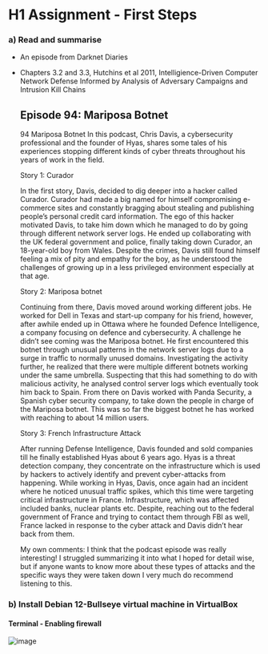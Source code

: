 # H1 Assignment - First Steps

### a) Read and summarise
  - An episode from Darknet Diaries
  - Chapters 3.2 and 3.3, Hutchins et al 2011, Intelligience-Driven Computer Network Defense Informed by Analysis of Adversary Campaigns and Intrusion Kill Chains

    ## Episode 94: Mariposa Botnet

    94 Mariposa Botnet
      In this podcast, Chris Davis, a cybersecurity professional and the founder of Hyas, shares some tales of his experiences stopping different kinds of cyber threats throughout his years of work in the field.
    
      Story 1: Curador
    
    In the first story, Davis, decided to dig deeper into a hacker called Curador. Curador had made a big named for himself compromising e-commerce sites and constantly bragging about stealing and publishing people’s personal credit card information. The ego of this           hacker motivated Davis, to take him down which he managed to do by going through different network server logs. He ended up collaborating with the UK federal government and police, finally taking down Curador, an 18-year-old boy from Wales. Despite the crimes, Davis       still found himself feeling a mix of pity and empathy for the boy, as he understood the challenges of growing up in a less privileged environment especially at that age.
    
      Story 2: Mariposa botnet
    
    Continuing from there, Davis moved around working different jobs. He worked for Dell in Texas and start-up company for his friend, however, after awhile ended up in Ottawa where he founded Defence Intelligence, a company focusing on defence and cybersecurity. 
    A challenge he didn’t see coming was the Mariposa botnet. He first encountered this botnet through unusual patterns in the network server logs due to a surge in traffic to normally unused domains. Investigating the activity further, he realized that there were             multiple different botnets working under the same umbrella. Suspecting that this had something to do with malicious activity, he analysed control server logs which eventually took him back to Spain. From there on Davis worked with Panda Security, a Spanish cyber           security company, to take down the people in charge of the Mariposa botnet. This was so far the biggest botnet he has worked with reaching to about 14 million users.
    
      Story 3: French Infrastructure Attack
    
    After running Defense Intelligence, Davis founded and sold companies till he finally established Hyas about 6 years ago. Hyas is a threat detection company, they concentrate on the infrastructure which is used by hackers to actively identify and prevent cyber-attacks      from happening.
    While working in Hyas, Davis, once again had an incident where he noticed unusual traffic spikes, which this time were targeting critical infrastructure in France. Infrastructure, which was affected included banks, nuclear plants etc. Despite, reaching out to the          federal government of France and trying to contact them through FBI as well, France lacked in response to the cyber attack and Davis didn’t hear back from them.

    My own comments: I think that the podcast episode was really interesting! I struggled summarizing it into what I hoped for detail wise, but if anyone wants to know more about these types of attacks and the specific ways they were taken down I very much do recommend        listening to this.


### b) Install Debian 12-Bullseye virtual machine in VirtualBox

#### Terminal - Enabling firewall
![image](https://cdn.discordapp.com/attachments/476838378227236867/1198403156271443968/image.png?ex=65bec6e9&is=65ac51e9&hm=5bdcb51c904660142d8091a9dfcea22f4fef2c403cd672e0816c43b69c9fedb5&)
